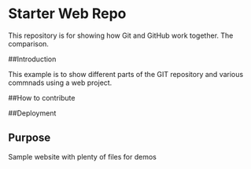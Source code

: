 # Starter Web Repo

This repository is for showing how Git and GitHub work together.
The comparison.

##Introduction

This example is to show different parts of the GIT repository and various commnads using a web project.

##How to contribute

##Deployment

## Purpose

Sample website with plenty of files for demos